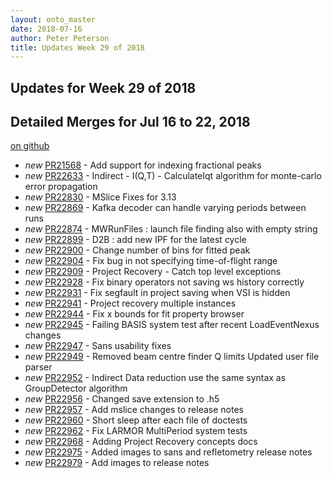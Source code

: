 ```yaml
---
layout: onto_master
date: 2018-07-16
author: Peter Peterson
title: Updates Week 29 of 2018
---
```

Updates for Week 29 of 2018
---------------------------

Detailed Merges for Jul 16 to 22, 2018
--------------------------------------
[on github](https://github.com/mantidproject/mantid/pulls?q=is%3Apr+merged%3A2018-07-17..2018-07-22)

* *new* [PR21568](https://github.com/mantidproject/mantid/pull/21568) - Add support for indexing fractional peaks
* *new* [PR22633](https://github.com/mantidproject/mantid/pull/22633) - Indirect - I(Q,T) - CalculateIqt algorithm for monte-carlo error propagation
* *new* [PR22830](https://github.com/mantidproject/mantid/pull/22830) - MSlice Fixes for 3.13
* *new* [PR22869](https://github.com/mantidproject/mantid/pull/22869) - Kafka decoder can handle varying periods between runs
* *new* [PR22874](https://github.com/mantidproject/mantid/pull/22874) - MWRunFiles : launch file finding also with empty string
* *new* [PR22899](https://github.com/mantidproject/mantid/pull/22899) - D2B : add new IPF for the latest cycle
* *new* [PR22900](https://github.com/mantidproject/mantid/pull/22900) - Change number of bins for fitted peak
* *new* [PR22904](https://github.com/mantidproject/mantid/pull/22904) - Fix bug in not specifying time-of-flight range
* *new* [PR22909](https://github.com/mantidproject/mantid/pull/22909) - Project Recovery - Catch top level exceptions
* *new* [PR22928](https://github.com/mantidproject/mantid/pull/22928) - Fix binary operators not saving ws history correctly
* *new* [PR22931](https://github.com/mantidproject/mantid/pull/22931) - Fix segfault in project saving when VSI is hidden
* *new* [PR22941](https://github.com/mantidproject/mantid/pull/22941) - Project recovery multiple instances
* *new* [PR22944](https://github.com/mantidproject/mantid/pull/22944) - Fix x bounds for fit property browser
* *new* [PR22945](https://github.com/mantidproject/mantid/pull/22945) - Failing BASIS system test after recent LoadEventNexus changes
* *new* [PR22947](https://github.com/mantidproject/mantid/pull/22947) - Sans usability fixes
* *new* [PR22949](https://github.com/mantidproject/mantid/pull/22949) - Removed beam centre finder Q limits Updated user file parser
* *new* [PR22952](https://github.com/mantidproject/mantid/pull/22952) - Indirect Data reduction use the same syntax as GroupDetector algorithm
* *new* [PR22956](https://github.com/mantidproject/mantid/pull/22956) - Changed save extension to .h5
* *new* [PR22957](https://github.com/mantidproject/mantid/pull/22957) - Add mslice changes to release notes
* *new* [PR22960](https://github.com/mantidproject/mantid/pull/22960) - Short sleep after each file of doctests
* *new* [PR22962](https://github.com/mantidproject/mantid/pull/22962) - Fix LARMOR MultiPeriod system tests
* *new* [PR22968](https://github.com/mantidproject/mantid/pull/22968) - Adding Project Recovery concepts docs
* *new* [PR22975](https://github.com/mantidproject/mantid/pull/22975) - Added images to sans and refletometry release notes
* *new* [PR22979](https://github.com/mantidproject/mantid/pull/22979) - Add images to release notes
